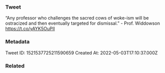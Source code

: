 ### Tweet
“Any professor who challenges the sacred cows of woke-ism will be ostracized and then eventually targeted for dismissal.” -  Prof. Widdowson https://t.co/yAYK5OuPIl

### Metadata
Tweet ID: 1521537725211590659
Created At: 2022-05-03T17:10:37.000Z

### Related

